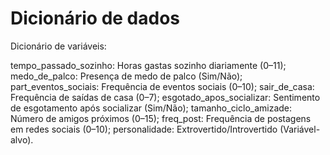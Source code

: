 # Dicionário de dados

Dicionário de variáveis:

tempo_passado_sozinho:  Horas gastas sozinho diariamente (0–11);
medo_de_palco:  Presença de medo de palco (Sim/Não);
part_eventos_sociais:   Frequência de eventos sociais (0–10);
sair_de_casa:   Frequência de saídas de casa (0–7);
esgotado_apos_socializar:   Sentimento de esgotamento após socializar (Sim/Não);
tamanho_ciclo_amizade:  Número de amigos próximos (0–15);
freq_post:  Frequência de postagens em redes sociais (0–10);
personalidade:  Extrovertido/Introvertido (Variável-alvo).